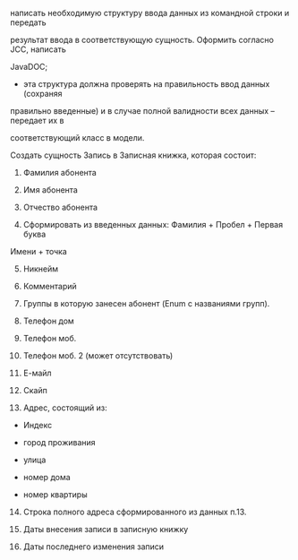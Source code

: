 написать необходимую структуру ввода данных из командной строки и передать

результат ввода в соответствующую сущность. Оформить согласно JCC, написать

JavaDOC;

- эта структура должна проверять на правильность ввод данных (сохраняя

правильно введенные) и в случае полной валидности всех данных – передает их в

соответствующий класс в модели.

Создать сущность Запись в Записная книжка, которая состоит:

1. Фамилия абонента

2. Имя абонента

3. Отчество абонента

4. Сформировать из введенных данных: Фамилия + Пробел + Первая буква

Имени + точка

5. Никнейм

6. Комментарий

7. Группы в которую занесен абонент (Enum с названиями групп).

8. Телефон дом

9. Телефон моб.

10. Телефон моб. 2 (может отсутствовать)

11. Е-майл

12. Скайп

13. Адрес, состоящий из:

- Индекс

- город проживания

- улица

- номер дома

- номер квартиры

14. Строка полного адреса сформированного из данных п.13.

15. Даты внесения записи в записную книжку

16. Даты последнего изменения записи
